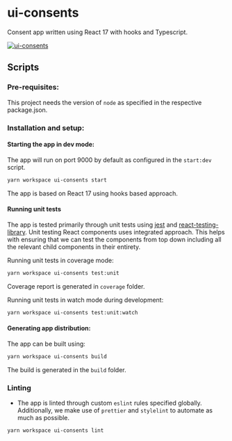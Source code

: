 # ui-consents

Consent app written using React 17 with hooks and Typescript.

[![ui-consents](https://github.com/Akash-M/consent-app-react/actions/workflows/ui-consents.yaml/badge.svg)](https://github.com/Akash-M/consent-app-react/actions/workflows/ui-consents.yaml)

## Scripts

### Pre-requisites:

This project needs the version of `node` as specified in the respective package.json.

### Installation and setup:

#### Starting the app in dev mode:

The app will run on port 9000 by default as configured in the `start:dev` script.

```sh
yarn workspace ui-consents start
```

The app is based on React 17 using hooks based approach.

#### Running unit tests

The app is tested primarily through unit tests using [jest](https://jestjs.io/) and
[react-testing-library](https://testing-library.com/docs/react-testing-library/intro/).
Unit testing React components uses integrated approach. This helps with ensuring that we can test the components
from top down including all the relevant child components in their entirety.

Running unit tests in coverage mode:

```sh
yarn workspace ui-consents test:unit
```

Coverage report is generated in `coverage` folder.

Running unit tests in watch mode during development:

```sh
yarn workspace ui-consents test:unit:watch
```

#### Generating app distribution:

The app can be built using:

```sh
yarn workspace ui-consents build
```

The build is generated in the `build` folder.

### Linting

- The app is linted through custom `eslint` rules specified globally. Additionally, we make use
  of `prettier` and `stylelint` to automate as much as possible.

```sh
yarn workspace ui-consents lint
```
